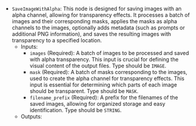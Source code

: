 - `SaveImageWithAlpha`: This node is designed for saving images with an alpha channel, allowing for transparency effects. It processes a batch of images and their corresponding masks, applies the masks as alpha channels to the images, optionally adds metadata (such as prompts or additional PNG information), and saves the resulting images with transparency to a specified location.
    - Inputs:
        - `images` (Required): A batch of images to be processed and saved with alpha transparency. This input is crucial for defining the visual content of the output files. Type should be `IMAGE`.
        - `mask` (Required): A batch of masks corresponding to the images, used to create the alpha channel for transparency effects. This input is essential for determining which parts of each image should be transparent. Type should be `MASK`.
        - `filename_prefix` (Required): A prefix for the filenames of the saved images, allowing for organized storage and easy identification. Type should be `STRING`.
    - Outputs:
